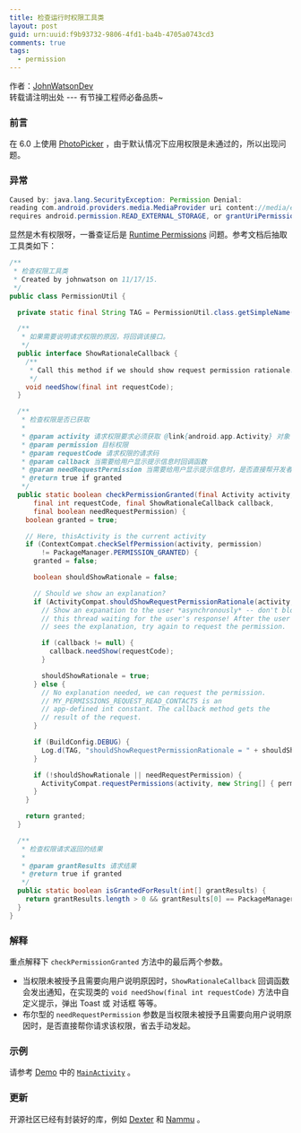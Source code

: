 ```yaml
---
title: 检查运行时权限工具类
layout: post
guid: urn:uuid:f9b93732-9806-4fd1-ba4b-4705a0743cd3
comments: true
tags:
  - permission
---
```


作者：[JohnWatsonDev](http://johnwatsondev.com)  
转载请注明出处 --- 有节操工程师必备品质~

### 前言
在 6.0 上使用 [PhotoPicker](https://github.com/donglua/PhotoPicker) ，由于默认情况下应用权限是未通过的，所以出现问题。  

### 异常
```java
Caused by: java.lang.SecurityException: Permission Denial:  
reading com.android.providers.media.MediaProvider uri content://media/external/images/media  
requires android.permission.READ_EXTERNAL_STORAGE, or grantUriPermission()
```

显然是木有权限呀，一番查证后是 [Runtime Permissions](http://developer.android.com/training/permissions/requesting.html) 问题。参考文档后抽取工具类如下：

```java
/**
 * 检查权限工具类
 * Created by johnwatson on 11/17/15.
 */
public class PermissionUtil {

  private static final String TAG = PermissionUtil.class.getSimpleName();

  /**
   * 如果需要说明请求权限的原因，将回调该接口。
   */
  public interface ShowRationaleCallback {
    /**
     * Call this method if we should show request permission rationale.
     */
    void needShow(final int requestCode);
  }

  /**
   * 检查权限是否已获取
   *
   * @param activity 请求权限要求必须获取 @link{android.app.Activity} 对象
   * @param permission 目标权限
   * @param requestCode 请求权限的请求码
   * @param callback 当需要给用户显示提示信息时回调函数
   * @param needRequestPermission 当需要给用户显示提示信息时，是否直接帮开发者请求权限。
   * @return true if granted
   */
  public static boolean checkPermissionGranted(final Activity activity, final String permission,
      final int requestCode, final ShowRationaleCallback callback,
      final boolean needRequestPermission) {
    boolean granted = true;

    // Here, thisActivity is the current activity
    if (ContextCompat.checkSelfPermission(activity, permission)
        != PackageManager.PERMISSION_GRANTED) {
      granted = false;

      boolean shouldShowRationale = false;

      // Should we show an explanation?
      if (ActivityCompat.shouldShowRequestPermissionRationale(activity, permission)) {
        // Show an expanation to the user *asynchronously* -- don't block
        // this thread waiting for the user's response! After the user
        // sees the explanation, try again to request the permission.

        if (callback != null) {
          callback.needShow(requestCode);
        }

        shouldShowRationale = true;
      } else {
        // No explanation needed, we can request the permission.
        // MY_PERMISSIONS_REQUEST_READ_CONTACTS is an
        // app-defined int constant. The callback method gets the
        // result of the request.
      }

      if (BuildConfig.DEBUG) {
        Log.d(TAG, "shouldShowRequestPermissionRationale = " + shouldShowRationale);
      }

      if (!shouldShowRationale || needRequestPermission) {
        ActivityCompat.requestPermissions(activity, new String[] { permission }, requestCode);
      }
    }

    return granted;
  }

  /**
   * 检查权限请求返回的结果
   *
   * @param grantResults 请求结果
   * @return true if granted
   */
  public static boolean isGrantedForResult(int[] grantResults) {
    return grantResults.length > 0 && grantResults[0] == PackageManager.PERMISSION_GRANTED;
  }
}
```

<!-- {% gist johnwatsondev/2d9a068931f88a3b2470%} -->

### 解释

重点解释下 `checkPermissionGranted` 方法中的最后两个参数。

+ 当权限未被授予且需要向用户说明原因时，`ShowRationaleCallback` 回调函数会发出通知，在实现类的 `void needShow(final int requestCode)` 方法中自定义提示，弹出 Toast 或 对话框 等等。  
+ 布尔型的 `needRequestPermission` 参数是当权限未被授予且需要向用户说明原因时，是否直接帮你请求该权限，省去手动发起。

### 示例
请参考 [Demo](https://github.com/johnwatsondev/PhotoPicker.git) 中的 [`MainActivity`](https://github.com/johnwatsondev/PhotoPicker/blob/master/photopickerdemo/src/main/java/me/iwf/PhotoPickerDemo/MainActivity.java) 。

### 更新
开源社区已经有封装好的库，例如 [Dexter](https://github.com/Karumi/Dexter) 和 [Nammu](https://github.com/tajchert/Nammu) 。
